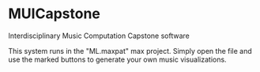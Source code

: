 # MUICapstone
Interdisciplinary Music Computation Capstone software

This system runs in the "ML.maxpat" max project. Simply open the file and use the marked buttons to generate your own music visualizations.


